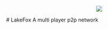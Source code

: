 <p align="center">
<img src="https://cdn.rawgit.com/lakefox/LakeFox/4dfc27d8/lakefox.png"></img>
</p>
# LakeFox
A multi player p2p network
